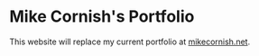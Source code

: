 # Mike Cornish's Portfolio
This website will replace my current portfolio at [mikecornish.net](http://mikecornish.me).
